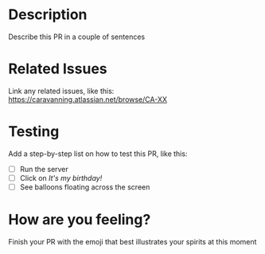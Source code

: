 # Description
Describe this PR in a couple of sentences

# Related Issues
Link any related issues, like this:
https://caravanning.atlassian.net/browse/CA-XX

# Testing
Add a step-by-step list on how to test this PR, like this:
- [ ] Run the server
- [ ] Click on *It's my birthday!*
- [ ] See balloons floating across the screen

# How are you feeling?
Finish your PR with the emoji that best illustrates your spirits at this moment
